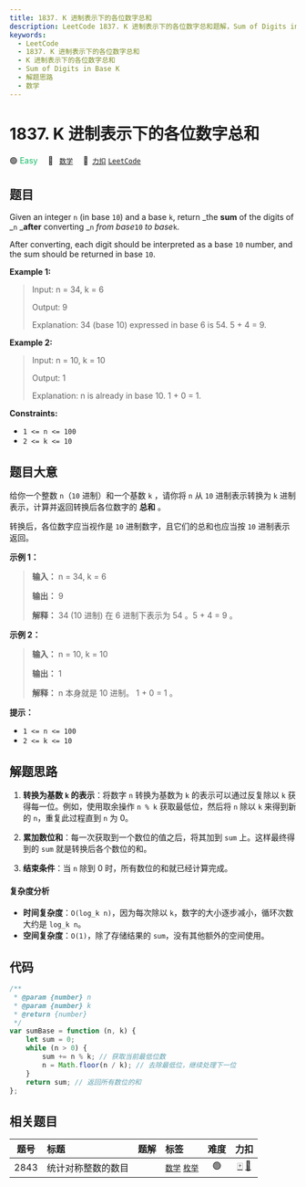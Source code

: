```yaml
---
title: 1837. K 进制表示下的各位数字总和
description: LeetCode 1837. K 进制表示下的各位数字总和题解，Sum of Digits in Base K，包含解题思路、复杂度分析以及完整的 JavaScript 代码实现。
keywords:
  - LeetCode
  - 1837. K 进制表示下的各位数字总和
  - K 进制表示下的各位数字总和
  - Sum of Digits in Base K
  - 解题思路
  - 数学
---
```


# 1837. K 进制表示下的各位数字总和

🟢 <font color=#15bd66>Easy</font>&emsp; 🔖&ensp; [`数学`](/tag/math.md)&emsp; 🔗&ensp;[`力扣`](https://leetcode.cn/problems/sum-of-digits-in-base-k) [`LeetCode`](https://leetcode.com/problems/sum-of-digits-in-base-k)

## 题目

Given an integer `n` (in base `10`) and a base `k`, return _the **sum** of the digits of _`n` _**after** converting _`n` _from base_`10` _to base_`k`.

After converting, each digit should be interpreted as a base `10` number, and
the sum should be returned in base `10`.

**Example 1:**

> Input: n = 34, k = 6
>
> Output: 9
>
> Explanation: 34 (base 10) expressed in base 6 is 54. 5 + 4 = 9.

**Example 2:**

> Input: n = 10, k = 10
>
> Output: 1
>
> Explanation: n is already in base 10. 1 + 0 = 1.

**Constraints:**

- `1 <= n <= 100`
- `2 <= k <= 10`

## 题目大意

给你一个整数 `n`（`10` 进制）和一个基数 `k` ，请你将 `n` 从 `10` 进制表示转换为 `k` 进制表示，计算并返回转换后各位数字的
**总和** 。

转换后，各位数字应当视作是 `10` 进制数字，且它们的总和也应当按 `10` 进制表示返回。

**示例 1：**

> **输入：** n = 34, k = 6
>
> **输出：** 9
>
> **解释：** 34 (10 进制) 在 6 进制下表示为 54 。5 + 4 = 9 。

**示例 2：**

> **输入：** n = 10, k = 10
>
> **输出：** 1
>
> **解释：** n 本身就是 10 进制。 1 + 0 = 1 。

**提示：**

- `1 <= n <= 100`
- `2 <= k <= 10`

## 解题思路

1. **转换为基数 `k` 的表示**：将数字 `n` 转换为基数为 `k` 的表示可以通过反复除以 `k` 获得每一位。例如，使用取余操作 `n % k` 获取最低位，然后将 `n` 除以 `k` 来得到新的 `n`，重复此过程直到 `n` 为 0。

2. **累加数位和**：每一次获取到一个数位的值之后，将其加到 `sum` 上。这样最终得到的 `sum` 就是转换后各个数位的和。

3. **结束条件**：当 `n` 除到 0 时，所有数位的和就已经计算完成。

#### 复杂度分析

- **时间复杂度**：`O(log_k n)`，因为每次除以 `k`，数字的大小逐步减小，循环次数大约是 `log_k n`。
- **空间复杂度**：`O(1)`，除了存储结果的 `sum`，没有其他额外的空间使用。

## 代码

```javascript
/**
 * @param {number} n
 * @param {number} k
 * @return {number}
 */
var sumBase = function (n, k) {
	let sum = 0;
	while (n > 0) {
		sum += n % k; // 获取当前最低位数
		n = Math.floor(n / k); // 去除最低位，继续处理下一位
	}
	return sum; // 返回所有数位的和
};
```

## 相关题目

<!-- prettier-ignore -->
| 题号 | 标题 | 题解 | 标签 | 难度 | 力扣 |
| :------: | :------ | :------: | :------ | :------: | :------: |
| 2843 | 统计对称整数的数目 |  |  [`数学`](/tag/math.md) [`枚举`](/tag/enumeration.md) | 🟢 | [🀄️](https://leetcode.cn/problems/count-symmetric-integers) [🔗](https://leetcode.com/problems/count-symmetric-integers) |